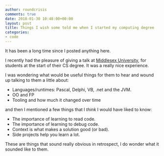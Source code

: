 ```yaml
---
author: roundcrisis
comments: true
date: 2018-01-30 10:48:00+00:00
layout: post
title: Things I wish some told me when I started my computing degree
categories:
- code
---
```


It has been a long time since I posted anything here. 

I recently had the pleasure of giving a talk at [Middlesex University](http://www.mdx.ac.uk/), for students at the 
start of their CS degree. It was a really nice experience.

I was wondering what would be useful things for them to hear and wound up talking to them a little about:

* Languages/runtimes: Pascal, Delphi, VB, .net and the JVM.
* OO and FP
* Tooling and how much it changed over time

and then I mentioned a few things that I _think_ I would have liked to know:

* The importance of learning to read code.
* The importance of learning to debug code.
* Context is what makes a solution good (or bad).
* Side projects help you learn a lot.

These are things that sound really obvious in retrospect, I do wonder what it sounded like to them.
